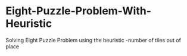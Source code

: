 # Eight-Puzzle-Problem-With-Heuristic
Solving Eight Puzzle Problem using the heuristic -number of tiles out of place
